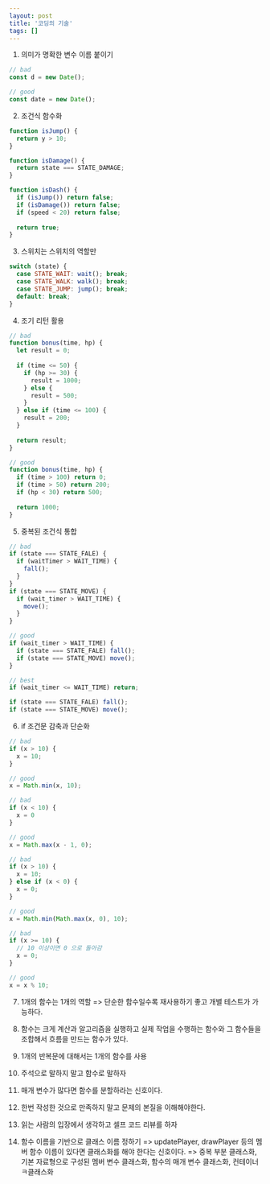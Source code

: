 ```yaml
---
layout: post
title: '코딩의 기술'
tags: []
---
```


1. 의미가 명확한 변수 이름 붙이기
```javascript
// bad
const d = new Date();

// good
const date = new Date();
```

2. 조건식 함수화
```javascript
function isJump() {
  return y > 10;
}

function isDamage() {
  return state === STATE_DAMAGE;
}

function isDash() {
  if (isJump()) return false;
  if (isDamage()) return false;
  if (speed < 20) return false;
  
  return true;
}
```

3. 스위치는 스위치의 역할만
```javascript
switch (state) {
  case STATE_WAIT: wait(); break;
  case STATE_WALK: walk(); break;
  case STATE_JUMP: jump(); break;
  default: break;
}
```

4. 조기 리턴 활용
```javascript
// bad
function bonus(time, hp) {
  let result = 0;
  
  if (time <= 50) {
    if (hp >= 30) {
      result = 1000;
    } else {
      result = 500;
    }
  } else if (time <= 100) {
    result = 200;
  }
  
  return result;
}

// good
function bonus(time, hp) {
  if (time > 100) return 0;
  if (time > 50) return 200;
  if (hp < 30) return 500;
  
  return 1000;
}
```

5. 중복된 조건식 통합
```javascript
// bad
if (state === STATE_FALE) {
  if (waitTimer > WAIT_TIME) {
    fall();
  }
}
if (state === STATE_MOVE) {
  if (wait_timer > WAIT_TIME) {
    move();
  }
}

// good
if (wait_timer > WAIT_TIME) {
  if (state === STATE_FALE) fall();
  if (state === STATE_MOVE) move();
}

// best
if (wait_timer <= WAIT_TIME) return;

if (state === STATE_FALE) fall();
if (state === STATE_MOVE) move();
```

6. if 조건문 감축과 단순화
```javascript
// bad
if (x > 10) {
  x = 10;
}

// good
x = Math.min(x, 10);

// bad 
if (x < 10) {
  x = 0
}

// good
x = Math.max(x - 1, 0);

// bad
if (x > 10) {
  x = 10;
} else if (x < 0) {
  x = 0;
}

// good
x = Math.min(Math.max(x, 0), 10);

// bad
if (x >= 10) {
  // 10 이상이면 0 으로 돌아감
  x = 0;
}

// good
x = x % 10;
```

7. 1개의 함수는 1개의 역할
=> 단순한 함수일수록 재사용하기 좋고 개별 테스트가 가능하다.

8. 함수는 크게 계산과 알고리즘을 실행하고 실제 작업을 수행하는 함수와 그 함수들을 조합해서 흐름을 만드는 함수가 있다.

9. 1개의 반복문에 대해서는 1개의 함수를 사용

10. 주석으로 말하지 말고 함수로 말하자

11. 매개 변수가 많다면 함수를 분할하라는 신호이다.

12. 한번 작성한 것으로 만족하지 말고 문제의 본질을 이해해야한다.

13. 읽는 사람의 입장에서 생각하고 셀프 코드 리뷰를 하자

14. 함수 이름을 기반으로 클래스 이름 정하기
=> updatePlayer, drawPlayer 등의 멤버 함수 이름이 있다면 클래스화를 해야 한다는 신호이다.
=> 중복 부분 클래스화, 기본 자료형으로 구성된 멤버 변수 클래스화, 함수의 매개 변수 클래스화, 컨테이너 ㅋ클래스화


